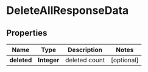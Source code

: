 

# DeleteAllResponseData

## Properties

Name | Type | Description | Notes
------------ | ------------- | ------------- | -------------
**deleted** | **Integer** | deleted count |  [optional]




